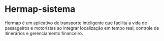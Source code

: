 # Hermap-sistema
Hermap é um aplicativo de transporte inteligente que facilita a vida de passageiros e motoristas ao integrar localização em tempo real, controle de itinerários e gerenciamento financeiro.
